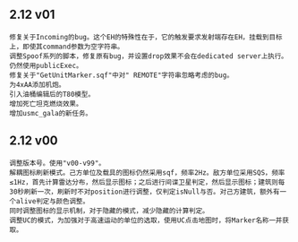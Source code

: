 ## 2.12 v01
	修复关于Incoming的bug。这个EH的特殊性在于，它的触发要求发射端存在EH，挂载到目标上，即使其command参数为空字符串。 
	调整Spoof系列的脚本，修复原有bug，并设置drop效果不会在dedicated server上执行。仍然使用publicExec。  
	修复关于"GetUnitMarker.sqf"中对" REMOTE"字符串忽略考虑的bug。  
	为4xAA添加机炮。  
	引入油桶编辑后的T80模型。  
	增加死亡坦克燃烧效果。  
	增加usmc_gala的新任务。  
## 2.12 v00
	调整版本号。使用"v00-v99"。  
	解耦图标刷新模式。己方单位及载具的图标仍然采用sqf，频率2Hz。敌方单位采用SQS，频率≤1Hz，首先计算雷达分布，然后显示图标；之后进行间谍卫星判定，然后显示图标；建筑则每30秒刷新一次，刷新时不对position进行调整，仅判定isNull与否。对己方建筑，额外有一个alive判定与颜色调整。
	同时调整图标的显示机制，对于隐藏的模式，减少隐藏的计算判定。  
	调整UC的模式，为加强对于高速运动的单位的选取，使用UC点击地图时，将Marker名称一并获取。  